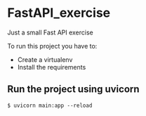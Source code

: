 # FastAPI_exercise
Just a small Fast API exercise

To run this project you have to:
* Create a virtualenv
* Install the requirements

## Run the project using uvicorn
```
$ uvicorn main:app --reload
```
